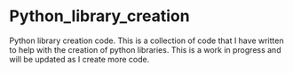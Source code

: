 # Python_library_creation
Python library creation code. This is a collection of code that I have written to help with the creation of python libraries. This is a work in progress and will be updated as I create more code.
